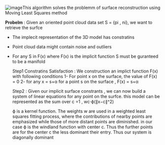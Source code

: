 ![image](https://github.com/AmrMohamedSharaf/3D-reconstruction-MLS/assets/69557495/14cae6e4-8976-4953-827c-17c8055a9fa1)This algorithm solves the problemm of surface reconstruction using Moving Least Squares method 

**Probelm** : Given an oriented point cloud data set S = {pi , ni}, we want to retrieve the surfce 
- The implecit representation of the 3D model has constratins
- Point cloud data might contain noise and outliers
- For any S in F(x) where F(x) is the implicit function  S must be guranteed to be a manifold


  Step1 Constratins Satisfaction :
  We construction an implict function F(x) with following conditions
  1- For point x on the surface, the value of F(x)  = 0
  2- for any x = s+α for a point s on the surface , F(x) = s+α

  Step2 :
  Given our implicit surface constrants , we can now build a system of linear equations for any point on the surfce.
  this model can be represented as the sum over c =1 , wc⋅ϕ(∥x−c∥^2)

  ϕ is a kernel function. The weights w are used in a weighted least squares fitting process, where the contributions of nearby points are emphasized while those of more distant points are diminished.
  in our case ϕ is the windland function with center c. Thus the further points are for the center c the less dominant their entry. Thus our system is diagonally dominant


